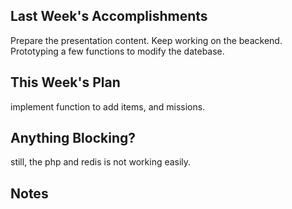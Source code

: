## Last Week's Accomplishments

Prepare the presentation content. Keep working on the beackend. Prototyping a few functions to modify the datebase.

## This Week's Plan
implement function to add items, and missions.


## Anything Blocking?

still, the php and redis is not working easily.

## Notes


